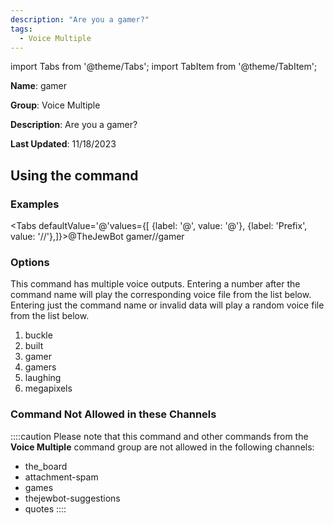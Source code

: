 ```yaml
---
description: "Are you a gamer?"
tags:
  - Voice Multiple
---
```

import Tabs from '@theme/Tabs';
import TabItem from '@theme/TabItem';

**Name**: gamer

**Group**: Voice Multiple

**Description**: Are you a gamer?

**Last Updated**: 11/18/2023

## Using the command

### Examples
<Tabs defaultValue='@'values={[ {label: '@', value: '@'}, {label: 'Prefix', value: '//'},]}><TabItem value='@'>@TheJewBot gamer</TabItem><TabItem value='//'>//gamer</TabItem></Tabs>

### Options

This command has multiple voice outputs. Entering a number after the command name will play the corresponding voice file from the list below. Entering just the command name or invalid data will play a random voice file from the list below.

 1. buckle
 1. built
 1. gamer
 1. gamers
 1. laughing
 1. megapixels

### Command Not Allowed in these Channels
::::caution Please note that this command and other commands from the **Voice Multiple** command group are not allowed in the following channels:
- the_board
- attachment-spam
- games
- thejewbot-suggestions
- quotes
::::